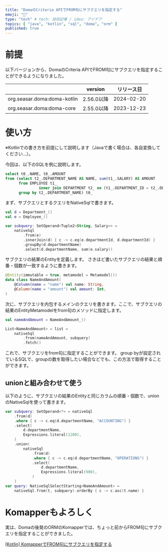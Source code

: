 ```yaml
---
title: "DomaのCriteria APIでFROM句にサブクエリを指定する"
emoji: "🌟"
type: "tech" # tech: 技術記事 / idea: アイデア
topics: [ "java", "kotlin", "sql", "doma", "orm" ]
published: true
---
```


# 前提

以下バージョンから、DomaのCriteria APIでFROM句にサブクエリを指定することができるようになりました。

|                             | version   | リリース日      |
|-----------------------------|-----------|------------|
| org.seasar.doma:doma-kotlin | 2.56.0以降  | 2024-02-20 |
| org.seasar.doma:doma-core   | 2.55.0以降  | 2023-12-23 |

# 使い方

※Kotlinでの書き方を前提にして説明します（Javaで書く場合は、各自変換してください…）。

今回は、以下のSQLを例に説明します。

```sql
select t0_.NAME, t0_.AMOUNT
from (select t2_.DEPARTMENT_NAME AS NAME, sum(t1_.SALARY) AS AMOUNT
      from EMPLOYEE t1_
               inner join DEPARTMENT t2_ on (t1_.DEPARTMENT_ID = t2_.DEPARTMENT_ID)
      group by t2_.DEPARTMENT_NAME) t0_
```

まず、サブクエリとするクエリをNativeSqlで書きます。

```kotlin
val d = Department_()
val e = Employee_()

var subquery: SetOperand<Tuple2<String, Salary>> =
    nativeSql
        .from(e)
        .innerJoin(d) { c -> c.eq(e.departmentId, d.departmentId) }
        .groupBy(d.departmentName)
        .select(d.departmentName, sum(e.salary))
```

サブクエリの結果のEntityを定義します。
さきほど書いたサブクエリの結果と順番・個数が一致するように書きます。

```kotlin
@Entity(immutable = true, metamodel = Metamodel())
data class NameAndAmount(
    @Column(name = "name") val name: String,
    @Column(name = "amount") val amount: Int,
)
```

次に、サブクエリを内包するメインのクエリを書きます。ここで、サブクエリの結果のEntityMetamodelをfrom句のメソッドに指定します。

```kotlin
val nameAndAmount = NameAndAmount_()

List<NameAndAmount> = list =
    nativeSql
        .from(nameAndAmount, subquery)
        .fetch()
```

これで、サブクエリをfrom句に指定することができます。
group byが設定されているSQLで、groupの数を取得したい場合などでも、この方法で取得することができます。

## unionと組み合わせて使う

以下のように、サブクエリの結果のEntityと同じカラムの順番・個数で、unionのNativeSqlを使って書きます。

```kotlin
var subquery: SetOperand<*> = nativeSql
    .from(d)
    .where { c -> c.eq(d.departmentName, "ACCOUNTING") }
    .select(
        d.departmentName,
        Expressions.literal(1200),
    )
    .union(
        nativeSql
            .from(d)
            .where { c -> c.eq(d.departmentName, "OPERATIONS") }
            .select(
                d.departmentName,
                Expressions.literal(900),
            )
    )
var query: NativeSqlSelectStarting<NameAndAmount> =
    nativeSql.from(t, subquery).orderBy { c -> c.asc(t.name) }
```

# Komapperもよろしく

実は、Domaの後発のORMのKomapperでは、ちょっと前からFROM句にサブクエリを指定することができました。

[\[Kotlin\] KomapperでFROM句にサブクエリを指定する](https://zenn.dev/nakamura_to/articles/25ce603ce54f0c)
